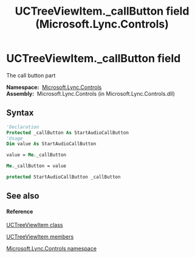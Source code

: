 ﻿---
title: UCTreeViewItem._callButton field (Microsoft.Lync.Controls)
TOCTitle: _callButton field
ms:assetid: F:Microsoft.Lync.Controls.UCTreeViewItem._callButton_DI_3_UC_OCS14MrefLyncWPF
ms:mtpsurl: https://msdn.microsoft.com/en-us/library/microsoft.lync.controls.uctreeviewitem._callbutton_di_3_uc_ocs14mreflyncwpf(v=office.15)
ms:contentKeyID: 48599745
ms.date: 07/28/2014
mtps_version: v=office.15
f1_keywords:
- Microsoft.Lync.Controls.UCTreeViewItem._callButton
dev_langs:
- CSharp
- JScript
- VB
- other
---

# UCTreeViewItem.\_callButton field

The call button part

**Namespace:**  [Microsoft.Lync.Controls](microsoft-lync-controls-namespace_1.md)  
**Assembly:**  Microsoft.Lync.Controls (in Microsoft.Lync.Controls.dll)

## Syntax

``` vb
'Declaration
Protected _callButton As StartAudioCallButton
'Usage
Dim value As StartAudioCallButton

value = Me._callButton

Me._callButton = value
```

``` csharp
protected StartAudioCallButton _callButton
```

## See also

#### Reference

[UCTreeViewItem class](uctreeviewitem-class-microsoft-lync-controls_1.md)

[UCTreeViewItem members](uctreeviewitem-members-microsoft-lync-controls_1.md)

[Microsoft.Lync.Controls namespace](microsoft-lync-controls-namespace_1.md)

